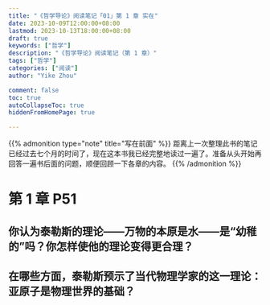 ```yaml
---
title: "《哲学导论》阅读笔记「01」第 1 章 实在"
date: 2023-10-09T12:00:00+08:00
lastmod: 2023-10-13T18:00:00+08:00
draft: true
keywords: ["哲学"]
description: "《哲学导论》阅读笔记（第 1 章）"
tags: ["哲学"]
categories: ["阅读"]
author: "Yike Zhou"

comment: false
toc: true
autoCollapseToc: true
hiddenFromHomePage: true

---
```


{{% admonition type="note" title="写在前面" %}}
距离上一次整理此书的笔记已经过去七个月的时间了，现在这本书我已经完整地读过一遍了。准备从头开始再回答一遍书后面的问题，顺便回顾一下各章的内容。
{{% /admonition %}}

# 第 1 章 P51

## 你认为泰勒斯的理论——万物的本原是水——是“幼稚的”吗？你怎样使他的理论变得更合理？

## 在哪些方面，泰勒斯预示了当代物理学家的这一理论：亚原子是物理世界的基础？
